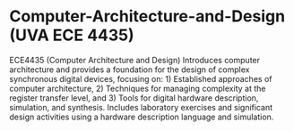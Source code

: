 # Computer-Architecture-and-Design (UVA ECE 4435)

ECE4435&nbsp;(Computer Architecture and Design) Introduces computer architecture and provides a foundation for the design of complex synchronous digital devices, focusing on: 1) Established approaches of computer architecture, 2) Techniques for managing complexity at the register transfer level, and 3) Tools for digital hardware description, simulation, and synthesis. Includes laboratory exercises and significant design activities using a hardware description language and simulation.
